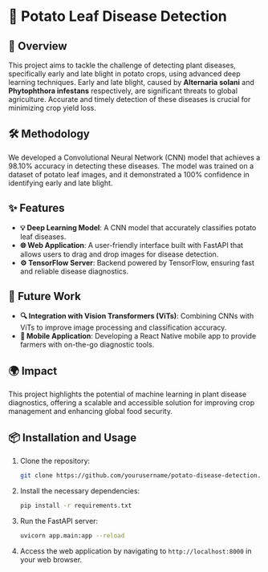 # 🥔 Potato Leaf Disease Detection

## 🌟 Overview
This project aims to tackle the challenge of detecting plant diseases, specifically early and late blight in potato crops, using advanced deep learning techniques. Early and late blight, caused by **Alternaria solani** and **Phytophthora infestans** respectively, are significant threats to global agriculture. Accurate and timely detection of these diseases is crucial for minimizing crop yield loss.

## 🛠 Methodology
We developed a Convolutional Neural Network (CNN) model that achieves a 98.10% accuracy in detecting these diseases. The model was trained on a dataset of potato leaf images, and it demonstrated a 100% confidence in identifying early and late blight.

## ✨ Features
- **💡 Deep Learning Model**: A CNN model that accurately classifies potato leaf diseases.
- **🌐 Web Application**: A user-friendly interface built with FastAPI that allows users to drag and drop images for disease detection.
- **⚙️ TensorFlow Server**: Backend powered by TensorFlow, ensuring fast and reliable disease diagnostics.

## 🚀 Future Work
- **🔍 Integration with Vision Transformers (ViTs)**: Combining CNNs with ViTs to improve image processing and classification accuracy.
- **📱 Mobile Application**: Developing a React Native mobile app to provide farmers with on-the-go diagnostic tools.

## 🌍 Impact
This project highlights the potential of machine learning in plant disease diagnostics, offering a scalable and accessible solution for improving crop management and enhancing global food security.

## 📦 Installation and Usage
1. Clone the repository:
    ```bash
    git clone https://github.com/yourusername/potato-disease-detection.git
    ```
2. Install the necessary dependencies:
    ```bash
    pip install -r requirements.txt
    ```
3. Run the FastAPI server:
    ```bash
    uvicorn app.main:app --reload
    ```
4. Access the web application by navigating to `http://localhost:8000` in your web browser.

